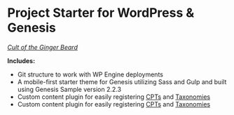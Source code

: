# Project Starter for WordPress & Genesis
[_Cult of the Ginger Beard_](http://gingercult.com)

**Includes:**
* Git structure to work with WP Engine deployments
* A mobile-first starter theme for Genesis utilizing Sass and Gulp and built using Genesis Sample version 2.2.3
* Custom content plugin for easily registering [CPTs](https://github.com/WebDevStudios/CPT_Core) and [Taxonomies](https://github.com/WebDevStudios/Taxonomy_Core)
* Custom content plugin for easily registering [CPTs](https://github.com/WebDevStudios/CPT_Core) and [Taxonomies](https://github.com/WebDevStudios/Taxonomy_Core)
